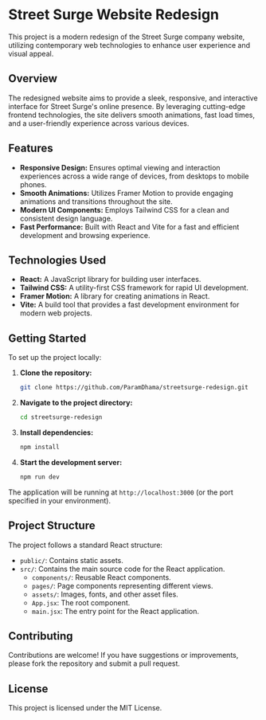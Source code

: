 
# Street Surge Website Redesign

This project is a modern redesign of the Street Surge company website, utilizing contemporary web technologies to enhance user experience and visual appeal.

## Overview

The redesigned website aims to provide a sleek, responsive, and interactive interface for Street Surge's online presence. By leveraging cutting-edge frontend technologies, the site delivers smooth animations, fast load times, and a user-friendly experience across various devices.

## Features

- **Responsive Design:** Ensures optimal viewing and interaction experiences across a wide range of devices, from desktops to mobile phones.
- **Smooth Animations:** Utilizes Framer Motion to provide engaging animations and transitions throughout the site.
- **Modern UI Components:** Employs Tailwind CSS for a clean and consistent design language.
- **Fast Performance:** Built with React and Vite for a fast and efficient development and browsing experience.

## Technologies Used

- **React:** A JavaScript library for building user interfaces.
- **Tailwind CSS:** A utility-first CSS framework for rapid UI development.
- **Framer Motion:** A library for creating animations in React.
- **Vite:** A build tool that provides a fast development environment for modern web projects.

## Getting Started

To set up the project locally:

1. **Clone the repository:**
   ```bash
   git clone https://github.com/ParamDhama/streetsurge-redesign.git
   ```


2. **Navigate to the project directory:**
   ```bash
   cd streetsurge-redesign
   ```


3. **Install dependencies:**
   ```bash
   npm install
   ```


4. **Start the development server:**
   ```bash
   npm run dev
   ```


The application will be running at `http://localhost:3000` (or the port specified in your environment).

## Project Structure

The project follows a standard React structure:

- `public/`: Contains static assets.
- `src/`: Contains the main source code for the React application.
  - `components/`: Reusable React components.
  - `pages/`: Page components representing different views.
  - `assets/`: Images, fonts, and other asset files.
  - `App.jsx`: The root component.
  - `main.jsx`: The entry point for the React application.

## Contributing

Contributions are welcome! If you have suggestions or improvements, please fork the repository and submit a pull request.

## License

This project is licensed under the MIT License.
